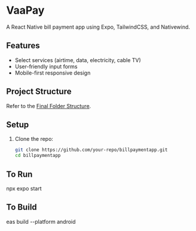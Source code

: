 # VaaPay

A React Native bill payment app using Expo, TailwindCSS, and Nativewind.

## Features
- Select services (airtime, data, electricity, cable TV)
- User-friendly input forms
- Mobile-first responsive design

## Project Structure
Refer to the [Final Folder Structure](#final-folder-structure).

## Setup
1. Clone the repo:
   ```bash
   git clone https://github.com/your-repo/billpaymentapp.git
   cd billpaymentapp

## To Run
npx expo start

## To Build
eas build --platform android
